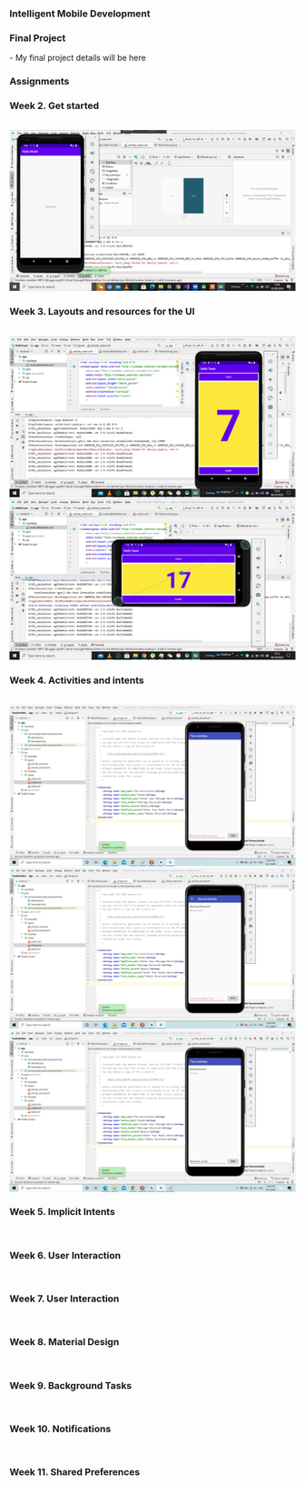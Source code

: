 <h3>Intelligent Mobile Development</h3>
<h3>Final Project</h3>
- My final project details will be here <br>
<h3>Assignments</h3>
<h3>Week 2. Get started </h3><br>

<img src="https://github.com/jeymo2019/Hello-World/blob/master/Hello%20World.png">

<h3>Week 3. Layouts and resources for the UI </h3><br>
  
  <img src="https://github.com/jeymo2019/Hello-World/blob/master/1.2%20first%20interactive%20UI.png" >
  <img src="https://github.com/jeymo2019/Hello-World/blob/master/The%20layout%20Editor.png">
  
<h3>Week 4. Activities and intents</h3><br>
<img src="https://github.com/jeymo2019/Hello-World/blob/master/Two-activities1.png">
<img src="https://github.com/jeymo2019/Hello-World/blob/master/Two-activities2.png">
<img src="https://github.com/jeymo2019/Hello-World/blob/master/Two-activities3.png">

<h3>Week 5. Implicit Intents</h3><br>


<h3>Week 6. User Interaction</h3><br>


<h3>Week 7. User Interaction</h3><br>

<h3>Week 8. Material Design</h3><br>


<h3>Week 9. Background Tasks</h3><br>


<h3>Week 10. Notifications</h3><br>


<h3>Week 11. Shared Preferences</h3><br>

